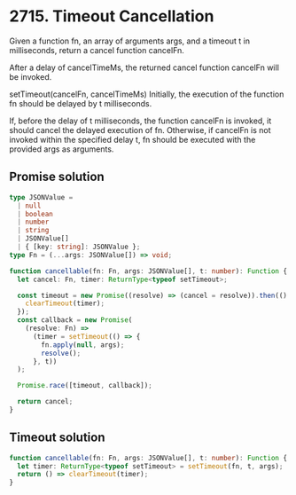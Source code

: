 # 2715. Timeout Cancellation

Given a function fn, an array of arguments args, and a timeout t in milliseconds, return a cancel function cancelFn.

After a delay of cancelTimeMs, the returned cancel function cancelFn will be invoked.

setTimeout(cancelFn, cancelTimeMs)
Initially, the execution of the function fn should be delayed by t milliseconds.

If, before the delay of t milliseconds, the function cancelFn is invoked, it should cancel the delayed execution of fn. Otherwise, if cancelFn is not invoked within the specified delay t, fn should be executed with the provided args as arguments.

## Promise solution

```ts
type JSONValue =
  | null
  | boolean
  | number
  | string
  | JSONValue[]
  | { [key: string]: JSONValue };
type Fn = (...args: JSONValue[]) => void;

function cancellable(fn: Fn, args: JSONValue[], t: number): Function {
  let cancel: Fn, timer: ReturnType<typeof setTimeout>;

  const timeout = new Promise((resolve) => (cancel = resolve)).then(() => {
    clearTimeout(timer);
  });
  const callback = new Promise(
    (resolve: Fn) =>
      (timer = setTimeout(() => {
        fn.apply(null, args);
        resolve();
      }, t))
  );

  Promise.race([timeout, callback]);

  return cancel;
}
```

## Timeout solution

```ts
function cancellable(fn: Fn, args: JSONValue[], t: number): Function {
  let timer: ReturnType<typeof setTimeout> = setTimeout(fn, t, args);
  return () => clearTimeout(timer);
}
```